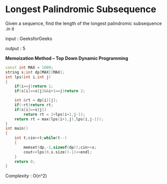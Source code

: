 # Longest Palindromic Subsequence

Given a sequence, find the length of the longest palindromic subsequence .in it

input  : GeeksforGeeks

output : 5

**Memoization Method – Top Down Dynamic Programming**

```cpp
const int MAX = 1009;
string s;int dp[MAX][MAX];
int lps(int i,int j)
{
    if(i==j)return 1;
    if(s[i]==s[j]&&i+1==j)return 2;

    int &rt = dp[i][j];
    if(~rt)return rt;
    if(s[i]==s[j])
        return rt = 2+lps(i+1,j-1);
    return rt = max(lps(i+1,j),lps(i,j-1));
}
int main()
{
    int t;cin>>t;while(t--)
    {
        memset(dp,-1,sizeof(dp));cin>>s;
        cout<<lps(0,s.size()-1)<<endl;
    }
    return 0;
}
```
Complexity : O(n^2)
